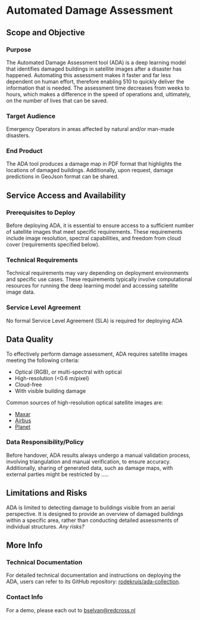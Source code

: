 # Automated Damage Assessment

## Scope and Objective
### Purpose
The Automated Damage Assessment tool (ADA) is a deep learning model that identifies damaged buildings in satellite images after a disaster has happened.
Automating this assessment makes it faster and far less dependent on human effort, therefore enabling 510 to quickly deliver the information that is needed. 
The assessment time decreases from weeks to hours, which makes a difference in the speed of operations and, ultimately, on the number of lives that can be saved.

### Target Audience
Emergency Operators in areas affected by natural and/or man-made disasters.

### End Product
The ADA tool produces a damage map in PDF format that highlights the locations of damaged buildings. Additionally, upon request, damage predictions in GeoJson format can be shared. 

## Service Access and Availability
### Prerequisites to Deploy
Before deploying ADA, it is essential to ensure access to a sufficient number of satellite images that meet specific requirements. These requirements include image resolution, spectral capabilities, 
and freedom from cloud cover (requirements specified below).
  
### Technical Requirements
Technical requirements may vary depending on deployment environments and specific use cases. These requirements typically involve computational resources for running the deep learning model and accessing satellite image data.
  
### Service Level Agreement
No formal Service Level Agreement (SLA) is required for deploying ADA

## Data Quality

To effectively perform damage assessment, ADA requires satellite images meeting the following criteria:

- Optical (RGB), or multi-spectral with optical
- High-resolution (<0.6 m/pixel)
- Cloud-free
- With visible building damage

Common sources of high-resolution optical satellite images are:
- [Maxar](https://www.maxar.com/open-data)
- [Airbus](https://www.airbus.com/en/space/earth-observation/satellite-imagery)
- [Planet](https://www.planet.com/products/planet-imagery/)
  
### Data Responsibility/Policy
Before handover, ADA results always undergo a manual validation process, involving triangulation and manual verification, to ensure accuracy. 
Additionally,  sharing of generated data, such as damage maps, with external parties might be restricted by *.....*

## Limitations and Risks
ADA is limited to detecting damage to buildings visible from an aerial perspective. It is designed to provide an overview of damaged buildings within a specific area,
rather than conducting detailed assessments of individual structures. *Any risks?*

## More Info

### Technical Documentation
For detailed technical documentation and instructions on deploying the ADA, users can refer to its GitHub repository: [rodekruis/ada-collection](https://github.com/rodekruis/ada-collection).

### Contact Info
For a demo, please each out to bselvan@redcross.nl
